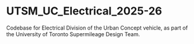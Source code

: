 # UTSM_UC_Electrical_2025-26
Codebase for Electrical Division of the Urban Concept vehicle, as part of the University of Toronto Supermileage Design Team. 

